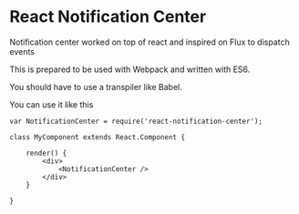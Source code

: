 # React Notification Center

Notification center worked on top of react and inspired on Flux to dispatch events

This is prepared to be used with Webpack and written with ES6.

You should have to use a transpiler like Babel.

You can use it like this

	var NotificationCenter = require('react-notification-center');

	class MyComponent extends React.Component {

		render() {
			<div>
				<NotificationCenter />
			</div>
		}

	}
